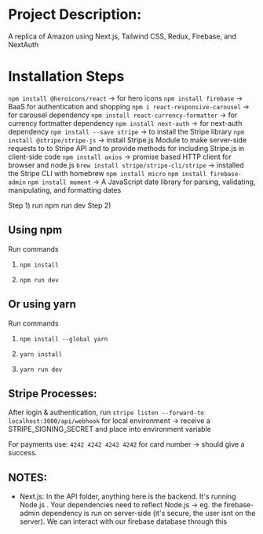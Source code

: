 # Project Description:

A replica of Amazon using Next.js, Tailwind CSS, Redux, Firebase, and NextAuth

# Installation Steps
`npm install @heroicons/react` -> for hero icons
`npm install firebase` -> BaaS for authentication and shopping
`npm i react-responsive-carousel` -> for carousel dependency
`npm install react-currency-formatter` -> for currency fortmatter dependency
`npm install next-auth` -> for next-auth dependency
`npm install --save stripe` -> to install the Stripe library
`npm install @stripe/stripe-js` -> install Stripe.js Module to make server-side requests to to Stripe API and to provide methods for including Stripe.js in client-side code
`npm install axios` -> promise based HTTP client for browser and node.js
`brew install stripe/stripe-cli/stripe` -> installed the Stripe CLI with homebrew
`npm install micro`
`npm install firebase-admin`
`npm install moment` -> A JavaScript date library for parsing, validating, manipulating, and formatting dates

<!-- stripe listen --forward-to localhost:3000/api/webhook -->

Step 1) run npm run dev
Step 2) <!-- stripe listen --forward-to localhost:3000/api/webhook -->

<!-- Data fetched from Fakestore APi, which is a REST API -->

## Using npm

Run commands

1) ```npm install```


2) ```npm run dev```


## Or using yarn

Run commands 

1) ```npm install --global yarn```

2) ```yarn install```

3) ```yarn run dev```

## Stripe Processes:

After login & authentication, run `stripe listen --forward-to localhost:3000/api/webhook` for local environment -> receive a STRIPE_SIGNING_SECRET and place into environment variable

For payments use: `4242 4242 4242 4242` for card number -> should give a success.

## NOTES:
- Next.js: In the API folder, anything here is the backend.  It's running Node.js . Your dependencies need to reflect Node.js -> eg. the firebase-admin dependency is run on server-side (it's secure, the user isnt on the server).  We can interact with our firebase database through this

